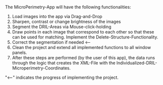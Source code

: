 The MicroPerimetry-App will have the following functionalities: 
1. Load images into the app via Drag-and-Drop
2. Sharpen, contrast or change brightness of the images
3. Segment the DRIL-Areas via Mouse-click-holding
4. Draw points in each image that correspond to each other so that these can be used for matching. Implement the Delete-Structure-Functionality. 
5. Correct the segmentation if needed <--
6. Clean the project and extend all implemented functions to all window panels. 
7. After these steps are performed (by the user of this app), the data runs through the logic that creates the XML-File with the Individualized-DRIL-Microperimetry-Coordinates.

"<--" indicates the progress of implementing the project. 
